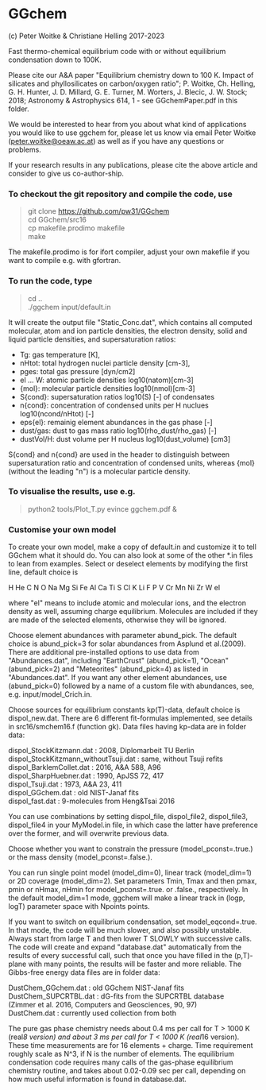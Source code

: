 # GGchem

(c) Peter Woitke & Christiane Helling 2017-2023

Fast thermo-chemical equilibrium code with or without equilibrium condensation down to 100K.

Please cite our A&A paper "Equilibrium chemistry down to 100 K. Impact of silicates and phyllosilicates on carbon/oxygen ratio"; P. Woitke, Ch. Helling, G. H. Hunter, J. D. Millard, G. E. Turner, M. Worters, J. Blecic, J. W. Stock; 2018; Astronomy & Astrophysics 614, 1  - see GGchemPaper.pdf in this folder.

We would be interested to hear from you about what kind of applications you would like to use ggchem for, please let us know via email Peter Woitke (peter.woitke@oeaw.ac.at)
as well as if you have any questions or problems.

If your research results in any publications, please cite the above
article and consider to give us co-author-ship.

### To checkout the git repository and compile the code, use 

> git clone https://github.com/pw31/GGchem  
> cd GGchem/src16  
> cp makefile.prodimo makefile  
> make

The makefile.prodimo is for ifort compiler, adjust your own makefile if
you want to compile e.g. with gfortran.

### To run the code, type 

> cd ..  
> ./ggchem input/default.in

It will create the output file "Static_Conc.dat", which contains all
computed molecular, atom and ion particle densities, the electron
density, solid and liquid particle densities, and supersaturation
ratios:

  * Tg: gas temperature [K],  
  * nHtot: total hydrogen nuclei particle density [cm-3],  
  * pges: total gas pressure [dyn/cm2]  
  * el ... W: atomic particle densities log10(natom)[cm-3]  
  * {mol}: molecular particle densities log10(nmol)[cm-3]  
  * S{cond}: supersaturation ratios log10(S) [-] of condensates  
  * n{cond}: concentration of condensed units per H nuclues log10(ncond/nHtot) [-]  
  * eps{el}: remainig element abundances in the gas phase [-]  
  * dust/gas: dust to gas mass ratio log10(rho_dust/rho_gas) [-] 
  * dustVol/H: dust volume per H nucleus log10(dust_volume) [cm3] 

S{cond} and n{cond} are used in the header to distinguish between 
supersaturation ratio and concentration of condensed units, whereas
{mol} (without the leading "n") is a molecular particle density.

### To visualise the results, use e.g.

> python2 tools/Plot_T.py 
> evince ggchem.pdf & 

### Customise your own model

To create your own model, make a copy of default.in and customize it to
tell GGchem what it should do. You can also look at some of the other *.in
files to lean from examples. Select or deselect elements by modifying
the first line, default choice is

 H He C N O Na Mg Si Fe Al Ca Ti S Cl K Li F P V Cr Mn Ni Zr W el

where "el" means to include atomic and molecular ions, and the
electron density as well, assuming charge equilibrium.  Molecules are
included if they are made of the selected elements, otherwise they
will be ignored.

Choose element abundances with parameter abund_pick. The default
choice is abund_pick=3 for solar abundances from Asplund et
al.(2009). There are additional pre-installed options to use data from
"Abundances.dat", including "EarthCrust" (abund_pick=1), "Ocean"
(abund_pick=2) and "Meteorites" (abund_pick=4) as listed in
"Abundances.dat".  If you want any other element abundances, use
(abund_pick=0) followed by a name of a custom file with abundances,
see, e.g. input/model_Crich.in.

Choose sources for equilibrium constants kp(T)-data, default choice is 
dispol_new.dat. There are 6 different fit-formulas implemented, see
details in src16/smchem16.f (function gk). Data files having kp-data
are in folder data:

dispol_StockKitzmann.dat               : 2008, Diplomarbeit TU Berlin  
dispol_StockKitzmann_withoutTsuji.dat  : same, without Tsuji refits  
dispol_BarklemCollet.dat               : 2016, A&A 588, A96  
dispol_SharpHuebner.dat                : 1990, ApJSS 72, 417  
dispol_Tsuji.dat                       : 1973, A&A 23, 411  
dispol_GGchem.dat                      : old NIST-Janaf fits  
dispol_fast.dat                        : 9-molecules from Heng&Tsai 2016  

You can use combinations by setting dispol_file, dispol_file2, 
dispol_file3, dispol_file4 in your MyModel.in file, in which case 
the latter have preference over the former, and will overwrite 
previous data.

Choose whether you want to constrain the pressure (model_pconst=.true.)
or the mass density (model_pconst=.false.).

You can run single point model (model_dim=0), linear track
(model_dim=1) or 2D coverage (model_dim=2). Set parameters Tmin, Tmax
and then pmax, pmin or nHmax, nHmin for model_pconst=.true. or
.false., respectively. In the default model_dim=1 mode, ggchem will
make a linear track in (logp, logT) parameter space with Npoints
points.

If you want to switch on equilibrium condensation, set
model_eqcond=.true. In that mode, the code will be much slower, and
also possibly unstable. Always start from large T and then lower T
SLOWLY with successive calls. The code will create and expand
"database.dat" automatically from the results of every successful
call, such that once you have filled in the (p,T)-plane with many
points, the results will be faster and more reliable. The Gibbs-free
energy data files are in folder data:

DustChem_GGchem.dat      : old GGchem NIST-Janaf fits  
DustChem_SUPCRTBL.dat    : dG-fits from the SUPCRTBL database  
      (Zimmer et al. 2016, Computers and Geosciences, 90, 97)  
DustChem.dat             : currently used collection from both  

The pure gas phase chemistry needs about 0.4 ms per call for T > 1000 K
(real*8 version) and about 3 ms per call for T < 1000 K (real*16
version). These time measurements are for 16 elements + charge. Time
requirement roughly scale as N^3, if N is the number of elements.
The equilibrium condensation code requires many calls of the gas-phase
equilibrium chemistry routine, and takes about 0.02-0.09 sec per call,
depending on how much useful information is found in database.dat.
 
